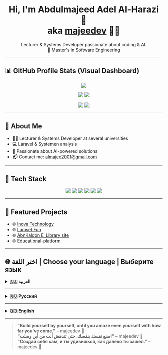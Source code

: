 <!-- Centered Header -->
<p align="center">
 
</p>

<h1 align="center">Hi, I'm Abdulmajeed Adel Al-Harazi 👋<br>aka <a href="https://majeedev.github.io/portfolio/">majeedev</a> 👨‍💻</h1>


<p align="center">
  Lecturer & Systems Developer passionate about coding & AI.  
  <br>
  🧠 Master's in Software Engineering  
</p>

---

## 📊 GitHub Profile Stats (Visual Dashboard)

<p align="center">
  <img src="https://github-profile-summary-cards.vercel.app/api/cards/profile-details?username=majeedev&theme=tokyonight" />
</p>

<p align="center">
  <img src="https://github-profile-summary-cards.vercel.app/api/cards/repos-per-language?username=majeedev&theme=tokyonight" />
  <img src="https://github-profile-summary-cards.vercel.app/api/cards/most-commit-language?username=majeedev&theme=tokyonight" />
</p>

<p align="center">
  <img src="https://github-profile-summary-cards.vercel.app/api/cards/stats?username=majeedev&theme=tokyonight" />
  <img src="https://github-profile-summary-cards.vercel.app/api/cards/productive-time?username=majeedev&theme=tokyonight&utcOffset=+3" />
</p>

---

## 🧠 About Me

- 👨‍🏫 Lecturer & Systems Developer at several universities
- 💻 Laravel & Systemen analysis
- 🤖 Passionate about AI-powered solutions
- 📬 Contact me: almajee2001@gmail.com

---

## 🚀 Tech Stack

<p align="center">
  <img src="https://img.shields.io/badge/-Laravel-E34F26?style=flat&logo=laravel&logoColor=white" />
  <img src="https://img.shields.io/badge/-Flutter-02569B?style=flat&logo=flutter&logoColor=white" />
  <img src="https://img.shields.io/badge/-PHP-777BB4?style=flat&logo=php&logoColor=white" />
  <img src="https://img.shields.io/badge/-Dart-0175C2?style=flat&logo=dart&logoColor=white" />
  <img src="https://img.shields.io/badge/-Git-F05032?style=flat&logo=git&logoColor=white" />
  <img src="https://img.shields.io/badge/-MySQL-4479A1?style=flat&logo=mysql&logoColor=white" />
</p>

---

## 🔗 Featured Projects

- 🌐 [Inova Technology](https://inoovatech-main-w3gfin.laravel.cloud/)
- 🌐 [Lamset Fun](https://decorationmanagemntsystem-laravel-10-master-pytztm.laravel.cloud/)
- 🌐 [AbnKaldon E_Library site](https://abn-kaldon.kesug.com/)
- 🌐 [Educational-platform](https://majeedev.github.io/Educational-platform/)

---

## 🌐 اختر اللغة | Choose your language | Выберите язык

<details>
<summary id="العربية"><strong>🇸🇦 العربية</strong></summary>

### 👋 مرحباً، أنا عبدالمجيد عادل الحرازي – aka [majeedev](https://majeedev.github.io/portfolio/) 👨‍💻

#### 🧠 عني:
- 👨‍🏫 محاضر ومطور نظم في عدة جامعات  
- 💻 أعمل على مشاريع باستخدام Laravel وتحليل النظم  
- 🌍 أعيش حاليًا في موسكو لدراسة الماجستير في هندسة البرمجيات 🇷🇺  
- 📈 شغفي هو بناء حلول تقنية تمزج بين البرمجة والذكاء الاصطناعي  

#### 🛠️ التقنيات التي أستخدمها:
![Laravel](https://img.shields.io/badge/-Laravel-E34F26?style=flat&logo=laravel&logoColor=white)
![Flutter](https://img.shields.io/badge/-Flutter-02569B?style=flat&logo=flutter&logoColor=white)
![PHP](https://img.shields.io/badge/-PHP-777BB4?style=flat&logo=php&logoColor=white)
![Dart](https://img.shields.io/badge/-Dart-0175C2?style=flat&logo=dart&logoColor=white)
![Git](https://img.shields.io/badge/-Git-F05032?style=flat&logo=git&logoColor=white)
![MySQL](https://img.shields.io/badge/-MySQL-4479A1?style=flat&logo=mysql&logoColor=white)

#### 📊 إحصائياتي على GitHub:
![majeedev's GitHub stats](https://github-readme-stats.vercel.app/api?username=majeedev&show_icons=true&theme=radical)

#### 🌐 روابط مهمة:
- 💼 [موقعي الشخصي](https://majeedev.github.io/portfolio/)  
- 🔗 مشاريعي الحية على Laravel Cloud:  
  - 🌐 [انوفا تكنولوجي](https://inoovatech-main-w3gfin.laravel.cloud/)  
  - 🌐 [لمسة فن](https://decorationmanagemntsystem-laravel-10-master-pytztm.laravel.cloud/)
  - 🌐 [مكتبة ابن خلدون](https://abn-kaldon.kesug.com/)  
  - 🌐 [المنصة التعليمية](https://majeedev.github.io/Educational-platform/)  

📬 للتواصل: almajee2001@gmail.com

</details>

---

<details>
<summary id="русский"><strong>🇷🇺 Русский</strong></summary>

### 👋 Привет, я Абдульмаджид Адель Аль-Харази – aka [majeedev](https://github.com/majeedev) 👨‍💻

#### 🧠 Обо мне:
- 👨‍🏫 Преподаватель и разработчик систем в нескольких университетах  
- 💻 Работаю с проектами на Laravel и системный анализ  
- 🌍 Сейчас живу в Москве, изучаю магистратуру по Инженерии ПО 🇷🇺  
- 📈 Увлечён созданием умных решений, объединяющих код и ИИ  

#### 🛠️ Технологии, которые я использую:
![Laravel](https://img.shields.io/badge/-Laravel-E34F26?style=flat&logo=laravel&logoColor=white)
![Flutter](https://img.shields.io/badge/-Flutter-02569B?style=flat&logo=flutter&logoColor=white)
![PHP](https://img.shields.io/badge/-PHP-777BB4?style=flat&logo=php&logoColor=white)
![Dart](https://img.shields.io/badge/-Dart-0175C2?style=flat&logo=dart&logoColor=white)
![Git](https://img.shields.io/badge/-Git-F05032?style=flat&logo=git&logoColor=white)
![MySQL](https://img.shields.io/badge/-MySQL-4479A1?style=flat&logo=mysql&logoColor=white)

#### 📊 Статистика на GitHub:
![majeedev's GitHub stats](https://github-readme-stats.vercel.app/api?username=majeedev&show_icons=true&theme=radical)

#### 🌐 Полезные ссылки:
- 💼 [Персональный сайт](https://majeedev.github.io/portfolio/)  
- 🔗 Мои проекты на Laravel:  
  - 🌐 [Inova Technology](https://inoovatech-main-w3gfin.laravel.cloud/)  
  - 🌐 [Lamset Fun](https://decorationmanagemntsystem-laravel-10-master-pytztm.laravel.cloud/)
  - 🌐 [Inova Technology](https://inoovatech-main-w3gfin.laravel.cloud/)  
  - 🌐 [Lamset Fun](https://decorationmanagemntsystem-laravel-10-master-pytztm.laravel.cloud/)  


📬 Связь: almajee2001@gmail.com

</details>

---

<details>
<summary id="english"><strong>🇬🇧 English</strong></summary>

### 👋 Hi, I'm Abdulmajeed Adel Al-Harazi – aka [majeedev](https://github.com/majeedev) 👨‍💻

#### 🧠 About Me:
- 👨‍🏫 Lecturer & Systems Developer at several universities  
- 💻 Building projects using **Laravel** & **Flutter**  
- 🌍 Currently living in **Moscow** pursuing a Master's in **Software Engineering** 🇷🇺  
- 📈 Passionate about smart solutions combining **code + AI**

#### 🛠️ Tech Stack I Use:
![Laravel](https://img.shields.io/badge/-Laravel-E34F26?style=flat&logo=laravel&logoColor=white)
![Flutter](https://img.shields.io/badge/-Flutter-02569B?style=flat&logo=flutter&logoColor=white)
![PHP](https://img.shields.io/badge/-PHP-777BB4?style=flat&logo=php&logoColor=white)
![Dart](https://img.shields.io/badge/-Dart-0175C2?style=flat&logo=dart&logoColor=white)
![Git](https://img.shields.io/badge/-Git-F05032?style=flat&logo=git&logoColor=white)
![MySQL](https://img.shields.io/badge/-MySQL-4479A1?style=flat&logo=mysql&logoColor=white)

#### 📊 GitHub Stats:
![majeedev's GitHub stats](https://github-readme-stats.vercel.app/api?username=majeedev&show_icons=true&theme=radical)

#### 🌐 Useful Links:
- 💼 [Personal Website (coming soon)](https://majeedev.com)  
- 🔗 Live Laravel Projects:
- 🌐 [Inova Technology](https://inoovatech-main-w3gfin.laravel.cloud/)
- 🌐 [Lamset Fun](https://decorationmanagemntsystem-laravel-10-master-pytztm.laravel.cloud/)
- 🌐 [AbnKaldon E_Library site](https://abn-kaldon.kesug.com/)
- 🌐 [Educational-platform](https://majeedev.github.io/Educational-platform/)

📬 Contact me: almajee2001@gmail.com

</details>

---

> **"Build yourself by yourself, until you amaze even yourself with how far you've come."** – majeedev 🚀  
> **"اصنع نفسك بنفسك، حتى تندهش أنت من أين وصلت"** – majeedev 🚀  
> **"Создай себя сам, и ты удивишься, как далеко ты зашёл."** – majeedev 🚀
